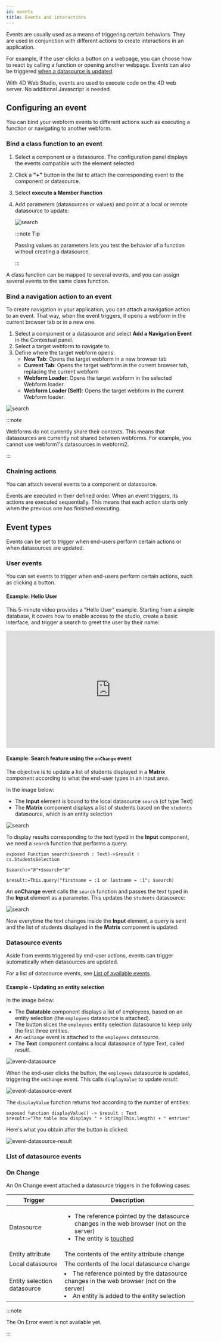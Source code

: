 ```yaml
---
id: events
title: Events and interactions
---
```


Events are usually used as a means of triggering certain behaviors. They are used in conjunction with different actions to create interactions in an application.

For example, if the user clicks a button on a webpage, you can choose how to react by calling a function or opening another webpage. Events can also be triggered [when a datasource is updated](#datasource-events). 

With 4D Web Studio, events are used to execute code on the 4D web server. No additional Javascript is needed.

## Configuring an event

You can bind your webform events to different actions such as executing a function or navigating to another webform.

### Bind a class function to an event

1. Select a component or a datasource. The configuration panel displays the events compatible with the element selected

2. Click a **"+"** button in the list to attach the corresponding event to the component or datasource. 

3. Select **execute a Member Function**

4. Add parameters (datasources or values) and point at a local or remote datasource to update:

    ![search](img/toggle-value.png)

    :::note Tip

    Passing values as parameters lets you test the behavior of a function without creating a datasource.

    :::

A class function can be mapped to several events, and you can assign several events to the same class function.

### Bind a navigation action to an event

To create navigation in your application, you can attach a navigation action to an event. That way, when the event triggers, it opens a webform in the current browser tab or in a new one.

1. Select a component or a datasource and select **Add a Navigation Event** in the Contextual panel.
2. Select a target webform to navigate to.
3. Define where the target webform opens:
    * **New Tab**: Opens the target webform in a new browser tab 
    * **Current Tab**: Opens the target webform in the current browser tab, replacing the current webform
    * **Webform Loader**: Opens the target webform in the selected Webform loader.
    * **Webform Loader (Self)**: Opens the target webform in the current Webform loader.

![search](img/navigation-event.png)

:::note

Webforms do not currently share their contexts. This means that datasources are currently not shared between webforms. For example, you cannot use webform1's datasources in webform2.  

:::

### Chaining actions

You can attach several events to a component or datasource. 

Events are executed in their defined order. When an event triggers, its actions are executed sequentially. This means that each action starts only when the previous one has finished executing.

## Event types

Events can be set to trigger when end-users perform certain actions or when datasources are updated.
### User events

You can set events to trigger when end-users perform certain actions, such as clicking a button.

#### Example: Hello User

This 5-minute video provides a "Hello User" example. Starting from a simple database, it covers how to enable access to the studio, create a basic interface, and trigger a search to greet the user by their name:

<iframe width="560" height="315" src="https://www.youtube.com/embed/GwIdic4OhPQ" title="YouTube video player" frameborder="0" allow="accelerometer; clipboard-write; encrypted-media; gyroscope; picture-in-picture" allowfullscreen></iframe>

#### Example: Search feature using the `onChange` event

The objective is to update a list of students displayed in a **Matrix** component according to what the end-user types in an input area.

In the image below: 
* The **Input** element is bound to the local datasource `search` (of type Text)
* The **Matrix** component displays a list of students based on the `students` datasource, which is an entity selection

![search](img/search-component.png)

To display results corresponding to the text typed in the **Input** component, we need a `search` function that performs a query:

```4d
exposed Function search($search : Text)->$result : cs.StudentsSelection
	
$search:="@"+$search+"@"
	
$result:=This.query("firstname = :1 or lastname = :1"; $search)   
```

An **onChange** event calls the `search` function and passes the text typed in the **Input** element as a parameter. This updates the `students` datasource:

![search](img/search-event.png)

Now everytime the text changes inside the **Input** element, a query is sent and the list of students displayed in the **Matrix** component is updated.

###  Datasource events

Aside from events triggered by end-user actions, events can trigger automatically when datasources are updated.

For a list of datasource events, see [List of available events](#list-of-available-events).

#### Example - Updating an entity selection

In the image below: 

* The **Datatable** component displays a list of employees, based on an entity selection (the `employees` datasource is attached).
* The button slices the `employees` entity selection datasource to keep only the first three entities.
* An `onChange` event is attached to the `employees` datasource.
* The **Text** component contains a local datasource of type Text, called *result*.

![event-datasource](img/event-datasource.png)

When the end-user clicks the button, the `employees` datasource is updated, triggering the `onChange` event. This calls `displayValue` to update *result*:

![event-datasource-event](img/event-datasource-event.png)

The `displayValue` function returns text according to the number of entities: 

```4d 
exposed function displayValue() -> $result : Text
$result:="The table now displays " + String(This.length) + " entries"
```

Here's what you obtain after the button is clicked:

![event-datasource-result](img/event-datasource-result.png)

### List of datasource events  

### On Change

An On Change event attached a datasource triggers in the following cases:

|Trigger|Description|
|---|---|
|Datasource|<ul><li>The reference pointed by the datasource changes in the web browser (not on the server)</li><li>The entity is [touched](https://developer.4d.com/docs/en/API/EntityClass.html#touched)</li></ul>|
|Entity attribute|The contents of the entity attribute change|
|Local datasource|The contents of the local datasource change|
|Entity selection datasource| <li>The reference pointed by the datasource changes in the web browser (not on the server)</li><li>An entity is added to the entity selection</li>|

:::note 

The On Error event is not available yet.

:::
